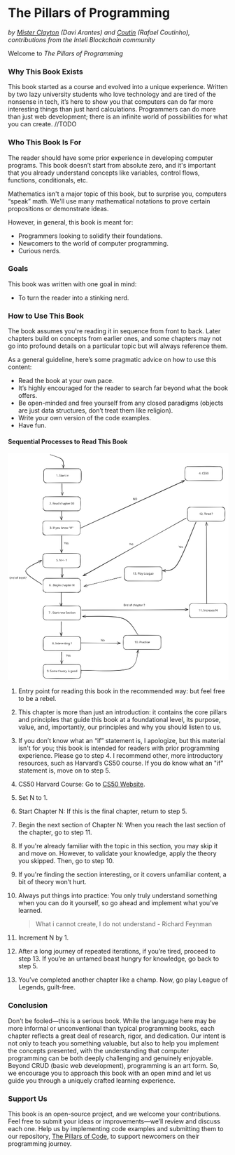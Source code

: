 # The Pillars of Programming
_by [Mister Clayton](https://github.com/misterclayt0n) (Davi Arantes) and [Coutin](https://github.com/c0utin) (Rafael Coutinho), contributions from the Inteli Blockchain community_

Welcome to _The Pillars of Programming_

### Why This Book Exists
This book started as a course and evolved into a unique experience. Written by two lazy university students who love technology and are tired of the nonsense in tech, it’s here to show you that computers can do far more interesting things than just hard calculations. Programmers can do more than just web development; there is an infinite world of possibilities for what you can create.
//TODO

### Who This Book Is For
The reader should have some prior experience in developing computer programs. This book doesn’t start from absolute zero, and it's important that you already understand concepts like variables, control flows, functions, conditionals, etc.

Mathematics isn't a major topic of this book, but to surprise you, computers “speak” math. We'll use many mathematical notations to prove certain propositions or demonstrate ideas.

However, in general, this book is meant for:

- Programmers looking to solidify their foundations.
- Newcomers to the world of computer programming.
- Curious nerds.

### Goals
This book was written with one goal in mind:

- To turn the reader into a stinking nerd.

### How to Use This Book
The book assumes you're reading it in sequence from front to back. Later chapters build on concepts from earlier ones, and some chapters may not go into profound details on a particular topic but will always reference them.

As a general guideline, here’s some pragmatic advice on how to use this content:

- Read the book at your own pace.
- It’s highly encouraged for the reader to search far beyond what the book offers.
- Be open-minded and free yourself from any closed paradigms (objects are just data structures, don’t treat them like religion).
- Write your own version of the code examples.
- Have fun.

#### Sequential Processes to Read This Book

![Flowchart](../images/how_read_flowchart.svg)

1. Entry point for reading this book in the recommended way: but feel free to be a rebel.

2. This chapter is more than just an introduction: it contains the core pillars and principles that guide this book at a foundational level, its purpose, value, and, importantly, our principles and why you should listen to us.

3. If you don’t know what an “if” statement is, I apologize, but this material isn't for you; this book is intended for readers with prior programming experience. Please go to step 4. I recommend other, more introductory resources, such as Harvard’s CS50 course. If you do know what an "if" statement is, move on to step 5.

4. CS50 Harvard Course: Go to [CS50 Website](https://pll.harvard.edu/course/cs50-introduction-computer-science).

5. Set N to 1.

6. Start Chapter N: If this is the final chapter, return to step 5.

7. Begin the next section of Chapter N: When you reach the last section of the chapter, go to step 11.

8. If you're already familiar with the topic in this section, you may skip it and move on. However, to validate your knowledge, apply the theory you skipped. Then, go to step 10.

9. If you're finding the section interesting, or it covers unfamiliar content, a bit of theory won’t hurt.

10. Always put things into practice: You only truly understand something when you can do it yourself, so go ahead and implement what you’ve learned.

    > What i cannot create, I do not understand - Richard Feynman

11. Increment N by 1.

12. After a long journey of repeated iterations, if you’re tired, proceed to step 13. If you’re an untamed beast hungry for knowledge, go back to step 5.

13. You’ve completed another chapter like a champ. Now, go play League of Legends, guilt-free.

### Conclusion

Don’t be fooled—this is a serious book. While the language here may be more informal or unconventional than typical programming books, each chapter reflects a great deal of research, rigor, and dedication. Our intent is not only to teach you something valuable, but also to help you implement the concepts presented, with the understanding that computer programming can be both deeply challenging and genuinely enjoyable. Beyond CRUD (basic web development), programming is an art form. So, we encourage you to approach this book with an open mind and let us guide you through a uniquely crafted learning experience.

### Support Us

This book is an open-source project, and we welcome your contributions. Feel free to submit your ideas or improvements—we’ll review and discuss each one. Help us by implementing code examples and submitting them to our repository, [The Pillars of Code](www.example.com), to support newcomers on their programming journey.
